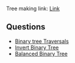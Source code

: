 Tree making link: [Link](https://lihaobhsfer.github.io/md-binary-tree-maker/)

## Questions

- [Binary tree Traversals](TreeTraversal.cpp)
- [Invert Binary Tree](InvertBinaryTree.md)
- [Balanced Binary Tree](BalancedBinaryTree.md)
